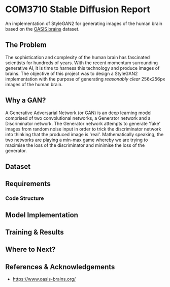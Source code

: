 # COM3710 Stable Diffusion Report
An implementation of StyleGAN2 for generating images of the human brain based on the [OASIS brains](https://www.oasis-brains.org/) dataset. 

## The Problem
The sophistication and complexity of the human brain has fascinated scientists for hundreds
of years. With the recent momentum surrounding generative AI, it is time to harness this
technology and produce images of brains. The objective of this project was to design a
StyleGAN2 implementation with the purpose of generating *reasonably clear* 256x256px images 
of the human brain. 

## Why a GAN?
A Generative Adversarial Network (or GAN) is an deep learning model comprised of two 
convolutional networks, a Generator network and a Discriminator network. The Generator 
network attempts to generate 'fake' images from random noise input in order to trick the 
discriminator network into thinking that the produced image is 'real'. Mathematically 
speaking, the two networks are playing a min-max game whereby we are trying to maximise the 
loss of the discriminator and minimise the loss of the generator.

## Dataset

## Requirements

### Code Structure

## Model Implementation

## Training & Results

## Where to Next?

## References & Acknowledgements
- https://www.oasis-brains.org/